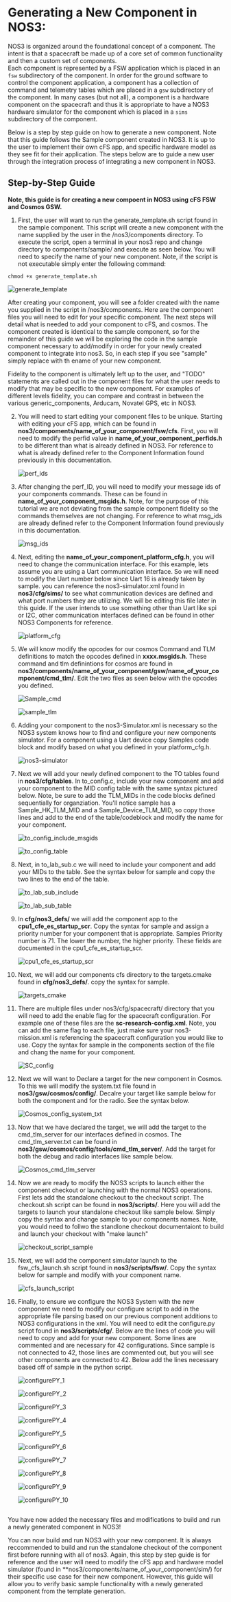 # Generating a New Component in NOS3:

NOS3 is organized around the foundational concept of a component.
The intent is that a spacecraft be made up of a core set of common functionality and then a custom set of components.  
Each component is represented by a FSW application which is placed in an `fsw` subdirectory of the component.
In order for the ground software to control the component application, a component has a collection of command and telemetry tables which are placed in a `gsw` subdirectory of the component.
In many cases (but not all), a component is a hardware component on the spacecraft and thus it is appropriate to have a NOS3 hardware simulator for the component which is placed in a `sims` subdirectory of the component.

Below is a step by step guide on how to generate a new component. Note that this guide follows the Sample component created in NOS3. It is up to the user to implement their own cFS app, and specific hardware model as they see fit for their application. The steps below are to guide a new user through the integration process of integrating a new component in NOS3.

## Step-by-Step Guide

**Note, this guide is for creating a new compoent in NOS3 using cFS FSW and Cosmos GSW.**

1. First, the user will want to run the generate_template.sh script found in the sample component. This script will create a new component with the name supplied by the user in the /nos3/components directory. To execute the script, open a terminal in your nos3 repo and change directory to components/sample/ and execute as seen below. You will need to specify the name of your new component. Note, if the script is not executable simply enter the following command:
```
chmod +x generate_template.sh
```
   ![generate_template](./_static/adding_nos3_component/generate_template.png)

After creating your component, you will see a folder created with the name you supplied in the script in /nos3/components. Here are the component files you will need to edit for your specific component. The next steps will detail what is needed to add your component to cFS, and cosmos. The component created is identical to the sample component, so for the remainder of this guide we will be exploring the code in the sample component necessary to add/modify in order for your newly created component to integrate into nos3. So, in each step if you see "sample" simply replace with th ename of your new component.

Fidelity to the component is ultimately left up to the user, and "TODO" statements are called out in the component files for what the user needs to modify that may be specific to the new component. For examples of different levels fidelity, you can compare and contrast in between the various generic_components, Arducam, Novatel GPS, etc in NOS3.

2. You will need to start editing your component files to be unique. Starting with editing your cFS app, which can be found in **nos3/compoments/name_of_your_component/fsw/cfs**. First, you will need to modify the perfid value in **name_of_your_component_perfids.h** to be different than what is already defined in NOS3. For reference to what is already defined refer to the Component Information found previously in this documentation. 

    ![perf_ids](./_static/adding_nos3_component/perf_ids.png)

3. After changing the perf_ID, you will need to modify your message ids of your components commands. These can be found in **name_of_your_component_msgids.h**. Note, for the purpose of this tutorial we are not deviating from the sample component fidelity so the commands themselves are not changing. For reference to what msg_ids are already defined refer to the Component Information found previously in this documentation.

    ![msg_ids](./_static/adding_nos3_component/msg_ids.png)

4. Next, editing the **name_of_your_component_platform_cfg.h**, you will need to change the communication interface. For this example, lets assume you are using a Uart communication interface. So we will need to modify the Uart number below since Uart 16 is already taken by sample. you can reference the nos3-simulator.xml found in **nos3/cfg/sims/** to see what communication devices are defined and what port numbers they are utilizing. We will be editing this file later in this guide. If the user intends to use something other than Uart like spi or I2C, other communication interfaces defined can be found in other NOS3 Components for reference.

    ![platform_cfg](./_static/adding_nos3_component/platform_cfg.png)

5. We will know modify the opcodes for our cosmos Command and TLM definitions to match the opcodes defined in **xxxx.msgids.h**. These command and tlm definintions for cosmos are found in **nos3/components/name_of_your_component/gsw/name_of_your_component/cmd_tlm/**. Edit the two files as seen below with the opcodes you defined.

    ![Sample_cmd](./_static/adding_nos3_component/Sample_cmd_opcodes.png)

    ![sample_tlm](./_static/adding_nos3_component/Sample_tlm_opcodes.png)


6. Adding your component to the nos3-Simulator.xml is necessary so the NOS3 system knows how to find and configure your new components simulator. For a component using a Uart device copy Samples code block and modify based on what you defined in your platform_cfg.h. 

    ![nos3-simulator](./_static/adding_nos3_component/nos3_simulator_sample_xml.png)

7. Next we will add your newly defined component to the TO tables found in **nos3/cfg/tables**. In to_config.c, include your new component and add your component to the MID config table with the same syntax pictured below. Note, be sure to add the TLM_MIDs in the code blocks defined sequentially for organziation. You'll notice sample has a Sample_HK_TLM_MID and a Sample_Device_TLM_MID, so copy those lines and add to the end of the table/codeblock and modify the name for your component.

    ![to_config_include_msgids](./_static/adding_nos3_component/to_config_include_msgIds.png)


    ![to_config_table](./_static/adding_nos3_component/To_config_toConfigTable.png)


8. Next, in to_lab_sub.c we will need to include your component and add your MIDs to the table. See the syntax below for sample and copy the two lines to the end of the table.

    ![to_lab_sub_include](./_static/adding_nos3_component/to_lab_sub_includeMsgIds.png)


    ![to_lab_sub_table](./_static/adding_nos3_component/to_lab_sub_toLabSubsTable.png)

9. In **cfg/nos3_defs/** we will add the component app to the **cpu1_cfe_es_startup_scr**. Copy the syntax for sample and assign a priority number for your component that is appropriate. Samples Priority number is 71. The lower the number, the higher priority. These fields are documented in the cpu1_cfe_es_startup_scr.

    ![cpu1_cfe_es_startup_scr](./_static/adding_nos3_component/cpu1_cfe_es_startup_scr_cfeAppTable.png)

10. Next, we will add our components cfs directory to the targets.cmake found in **cfg/nos3_defs/**. copy the syntax for sample.

    ![targets_cmake](./_static/adding_nos3_component/targets_cmake_nos3Defs.png)

11. There are multiple files under nos3/cfg/spacecraft/ directory that you will need to add the enable flag for the spacecraft configuration. For example one of these files are the **sc-research-config.xml**. Note, you can add the same flag to each file, just make sure your nos3-mission.xml is referencing the spacecraft configuration you would like to use. Copy the syntax for sample in the components section of the file and chang the name for your component.

    ![SC_config](./_static/adding_nos3_component/research_cfg_xml.png)

12. Next we will want to Declare a target for the new component in Cosmos. To this we will modify the system.txt file found in **nos3/gsw/cosmos/config/**. Decalre your target like sample below for both the component and for the radio. See the syntax below.

    ![Cosmos_config_system_txt](./_static/adding_nos3_component/cosmos_system_txt_declare_target.png)

13. Now that we have declared the target, we will add the target to the cmd_tlm_server for our interfaces defined in cosmos. The cmd_tlm_server.txt can be found in **nos3/gsw/cosmos/config/tools/cmd_tlm_server/**. Add the target for both the debug and radio interfaces like sample below.

    ![Cosmos_cmd_tlm_server](./_static/adding_nos3_component/cosmos_cmd_tlm_server_target_interface.png)

14. Now we are ready to modify the NOS3 scripts to launch either the component checkout or launching with the normal NOS3 operations. First lets add the standalone checkout to the checkout script. The checkout.sh script can be found in **nos3/scripts/**. Here you will add the targets to launch your standalone checkout like sample below. Simply copy the syntax and change sample to your components names. Note, you would need to follwo the standlone checkout documentaiont to build and launch your checkout with "make launch"

    ![checkout_script_sample](./_static/adding_nos3_component/checkout_script_sample.png)

15. Next, we will add the component simulator launch to the fsw_cfs_launch.sh script found in **nos3/scripts/fsw/**. Copy the syntax below for sample and modify with your component name.

    ![cfs_launch_script](./_static/adding_nos3_component/fsw_cfs_launch_adding_component_simulator.png)

16. Finally, to ensure we configure the NOS3 System with the new component we need to modify our configure script to add in the appropriate file parsing based on our previous component additions to NOS3 configurations in the xml. You will need to edit the configure.py script found in **nos3/scripts/cfg/**. Below are the lines of code you will need to copy and add for your new component. Some lines are commented and are necessary for 42 configurations. Since sample is not connected to 42, those lines are commented out, but you will see other components are connected to 42. Below add the lines necessary based off of sample in the python script.

    ![configurePY_1](./_static/adding_nos3_component/configurePY_1.png)

    ![configurePY_2](./_static/adding_nos3_component/configurePY_2.png)

    ![configurePY_3](./_static/adding_nos3_component/configurePY_3.png)

    ![configurePY_4](./_static/adding_nos3_component/configurePY_4.png)

    ![configurePY_5](./_static/adding_nos3_component/configurePY_5_only42.png)

    ![configurePY_6](./_static/adding_nos3_component/configurePY_6_only42.png)

    ![configurePY_7](./_static/adding_nos3_component/configurePY_7_only42.png)

    ![configurePY_8](./_static/adding_nos3_component/configurePY_8.png)

    ![configurePY_9](./_static/adding_nos3_component/configurePY_9.png)

    ![configurePY_10](./_static/adding_nos3_component/configurePY_10.png)



##

You have now added the necessary files and modifications to build and run a newly generated component in NOS3! 

You can now build and run NOS3 with your new component. It is always reccommended to build and run the standalone checkout of the component first before running with all of nos3. Again, this step by step guide is for reference and the user will need to modify the cFS app and hardware model simulator (found in **nos3/components/name_of_your_component/sim/) for their specific use case for their new component. However, this guide will allow you to verify basic sample functionality with a newly generated component from the template generation.

